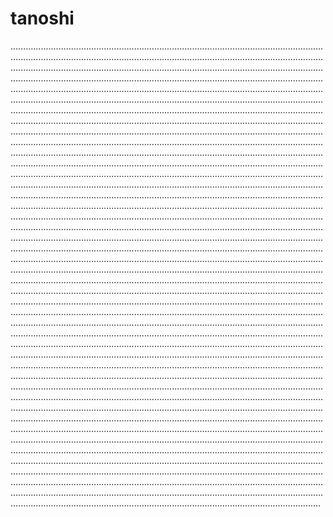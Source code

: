 # tanoshi

...............................................................................................................................................................................................................................................................................................................................................................................................................................................................................................................................................................................................................................................................................................................................................................................................................................................................................................................................................................................................................................................................................................................................................................................................................................................................................................................................................................................................................................................................................................................................................................................................................................................................................................................................................................................................................................................................................................................................................................................................................................................................................................................................................................................................................................................................................................................................................................................................................................................................................................................................................................................................................................................................................................................................................................................................................................................................................................................................................................................................................................................................................................................................................................................................................................................................................................................................................................................................................................................................................................................................................................................................................................................................................................................................................................................................................................................................................................................................................................................................................................................................................................................................................................................................................................................................................................................................................................................................................................................................................................................................................................................................................................................................................................................................................................................................................................................................................................................................................................................................................................................................................................................................................................................................................................................................................................................................................................................................................................................................................................................................................................................................................................................................................